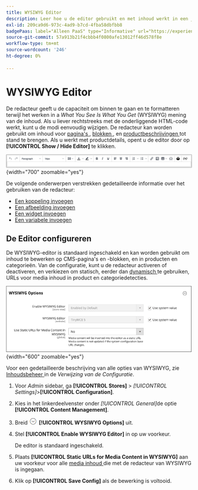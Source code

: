 ```yaml
---
title: WYSIWYG Editor
description: Leer hoe u de editor gebruikt en met inhoud werkt in een _What You See Is What You Get_ (WYSIWYG) weergave.
exl-id: 209ca9d6-973c-4ad9-b7cd-4fba58dbfbb8
badgePaas: label="Alleen PaaS" type="Informative" url="https://experienceleague.adobe.com/en/docs/commerce/user-guides/product-solutions" tooltip="Is alleen van toepassing op Adobe Commerce op Cloud-projecten (door Adobe beheerde PaaS-infrastructuur) en op projecten in het veld."
source-git-commit: 57a913b21f4cbbb4f0800afe13012ff46d578f8e
workflow-type: tm+mt
source-wordcount: '246'
ht-degree: 0%

---
```


# WYSIWYG Editor

De redacteur geeft u de capaciteit om binnen te gaan en te formatteren terwijl het werken in a _What You See Is What You Get_ (WYSIWYG) mening van de inhoud. Als u liever rechtstreeks met de onderliggende HTML-code werkt, kunt u de modi eenvoudig wijzigen. De redacteur kan worden gebruikt om inhoud voor [ pagina&#39;s ](pages.md), [ blokken ](blocks.md), en [ productbeschrijvingen ](../catalog/product-content.md) tot stand te brengen. Als u werkt met productdetails, opent u de editor door op **[!UICONTROL Show / Hide Editor]** te klikken.

![ de toolbar van de Redacteur ](./assets/editor-toolbar.png){width="700" zoomable="yes"}

De volgende onderwerpen verstrekken gedetailleerde informatie over het gebruiken van de redacteur:

- [Een koppeling invoegen](editor-insert-link.md)
- [Een afbeelding invoegen](editor-insert-image.md)
- [Een widget invoegen](editor-widget.md)
- [Een variabele invoegen](editor-insert-variable.md)

## De Editor configureren

De WYSIWYG-editor is standaard ingeschakeld en kan worden gebruikt om inhoud te bewerken op CMS-pagina&#39;s en -blokken, en in producten en categorieën. Van de configuratie, kunt u de redacteur activeren of deactiveren, en verkiezen om statisch, eerder dan [ dynamisch ](../catalog/catalog-urls.md#dynamic-url) te gebruiken, URLs voor media inhoud in product en categoriedetecties.

![ de Opties van WYSIWYG ](./assets/content-management-wysiwyg-options.png){width="600" zoomable="yes"}

Voor een gedetailleerde beschrijving van alle opties van WYSIWYG, zie [ Inhoudsbeheer ](../configuration-reference/general/content-management.md) in de _Verwijzing van de Configuratie_.

1. Voor _Admin_ sidebar, ga **[!UICONTROL Stores]** > _[!UICONTROL Settings]_>**[!UICONTROL Configuration]**.

1. Kies in het linkerdeelvenster onder _[!UICONTROL General]_&#x200B;de optie **[!UICONTROL Content Management]**.

1. Breid ![ selecteur van de Uitbreiding ](../assets/icon-display-expand.png) **[!UICONTROL WYSIWYG Options]** uit.

1. Stel **[!UICONTROL Enable WYSIWYG Editor]** in op uw voorkeur.

   De editor is standaard ingeschakeld.

1. Plaats **[!UICONTROL Static URLs for Media Content in WYSIWYG]** aan uw voorkeur voor alle [ media inhoud ](../catalog/catalog-urls.md#static-url) die met de redacteur van WYSIWYG is ingegaan.

1. Klik op **[!UICONTROL Save Config]** als de bewerking is voltooid.
